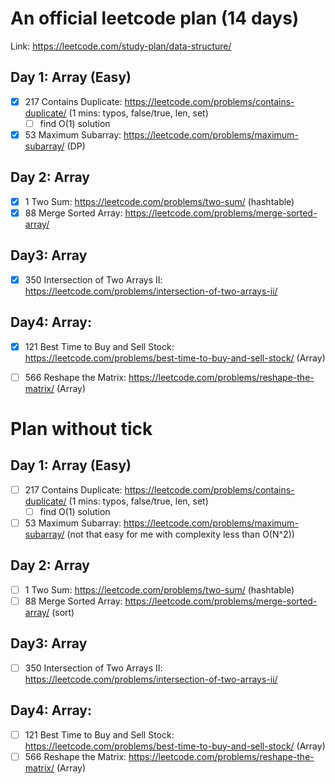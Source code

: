 # An official leetcode plan (14 days)

Link: https://leetcode.com/study-plan/data-structure/

## Day 1: Array (Easy)
- [x] 217 Contains Duplicate: https://leetcode.com/problems/contains-duplicate/ (1 mins: typos, false/true, len, set)
  - [ ] find O(1) solution
- [x] 53 Maximum Subarray: https://leetcode.com/problems/maximum-subarray/ (DP)

## Day 2: Array
- [x] 1 Two Sum: https://leetcode.com/problems/two-sum/ (hashtable)
- [x] 88 Merge Sorted Array: https://leetcode.com/problems/merge-sorted-array/

## Day3: Array
- [x] 350 Intersection of Two Arrays II: https://leetcode.com/problems/intersection-of-two-arrays-ii/
## Day4: Array:
- [x] 121 Best Time to Buy and Sell Stock: https://leetcode.com/problems/best-time-to-buy-and-sell-stock/ (Array)
- [ ] 566 Reshape the Matrix: https://leetcode.com/problems/reshape-the-matrix/ (Array)


# Plan without tick
## Day 1: Array (Easy)
- [ ] 217 Contains Duplicate: https://leetcode.com/problems/contains-duplicate/ (1 mins: typos, false/true, len, set)
  - [ ] find O(1) solution
- [ ] 53 Maximum Subarray: https://leetcode.com/problems/maximum-subarray/ (not that easy for me with complexity less than O(N^2))
## Day 2: Array
- [ ] 1 Two Sum: https://leetcode.com/problems/two-sum/ (hashtable)
- [ ] 88 Merge Sorted Array: https://leetcode.com/problems/merge-sorted-array/ (sort)
## Day3: Array
- [ ] 350 Intersection of Two Arrays II: https://leetcode.com/problems/intersection-of-two-arrays-ii/
## Day4: Array:
- [ ] 121 Best Time to Buy and Sell Stock: https://leetcode.com/problems/best-time-to-buy-and-sell-stock/ (Array)
- [ ] 566 Reshape the Matrix: https://leetcode.com/problems/reshape-the-matrix/ (Array)
